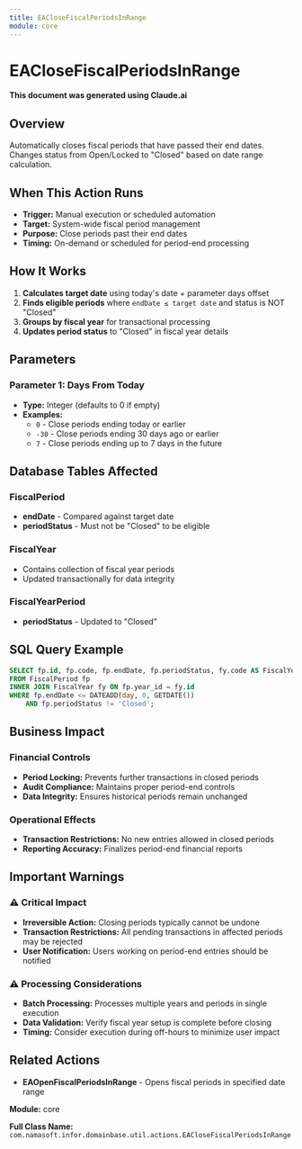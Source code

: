 ```yaml
---
title: EACloseFiscalPeriodsInRange
module: core
---
```


<div class='entity-flows'>

# EACloseFiscalPeriodsInRange

**This document was generated using Claude.ai**

## Overview

Automatically closes fiscal periods that have passed their end dates. Changes status from Open/Locked to "Closed" based on date range calculation.

## When This Action Runs

- **Trigger:** Manual execution or scheduled automation
- **Target:** System-wide fiscal period management  
- **Purpose:** Close periods past their end dates
- **Timing:** On-demand or scheduled for period-end processing

## How It Works

1. **Calculates target date** using today's date + parameter days offset
2. **Finds eligible periods** where `endDate ≤ target date` and status is NOT "Closed"
3. **Groups by fiscal year** for transactional processing
4. **Updates period status** to "Closed" in fiscal year details

## Parameters

### Parameter 1: Days From Today
- **Type:** Integer (defaults to 0 if empty)
- **Examples:**
  - `0` - Close periods ending today or earlier
  - `-30` - Close periods ending 30 days ago or earlier
  - `7` - Close periods ending up to 7 days in the future

## Database Tables Affected

### FiscalPeriod
- **endDate** - Compared against target date
- **periodStatus** - Must not be "Closed" to be eligible

### FiscalYear
- Contains collection of fiscal year periods
- Updated transactionally for data integrity

### FiscalYearPeriod
- **periodStatus** - Updated to "Closed"

## SQL Query Example

```sql
SELECT fp.id, fp.code, fp.endDate, fp.periodStatus, fy.code AS FiscalYear
FROM FiscalPeriod fp
INNER JOIN FiscalYear fy ON fp.year_id = fy.id
WHERE fp.endDate <= DATEADD(day, 0, GETDATE())
    AND fp.periodStatus != 'Closed';
```

## Business Impact

### Financial Controls
- **Period Locking:** Prevents further transactions in closed periods
- **Audit Compliance:** Maintains proper period-end controls
- **Data Integrity:** Ensures historical periods remain unchanged

### Operational Effects
- **Transaction Restrictions:** No new entries allowed in closed periods
- **Reporting Accuracy:** Finalizes period-end financial reports

## Important Warnings

### ⚠️ Critical Impact
- **Irreversible Action:** Closing periods typically cannot be undone
- **Transaction Restrictions:** All pending transactions in affected periods may be rejected
- **User Notification:** Users working on period-end entries should be notified

### ⚠️ Processing Considerations
- **Batch Processing:** Processes multiple years and periods in single execution
- **Data Validation:** Verify fiscal year setup is complete before closing
- **Timing:** Consider execution during off-hours to minimize user impact

## Related Actions

- **EAOpenFiscalPeriodsInRange** - Opens fiscal periods in specified date range

**Module:** core

**Full Class Name:** `com.namasoft.infor.domainbase.util.actions.EACloseFiscalPeriodsInRange`

</div>

